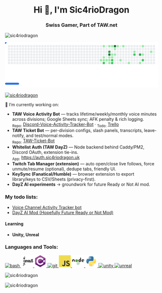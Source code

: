<h1 align="center">Hi 👋, I'm Sic4rioDragon</h1>
<h3 align="center">Swiss Gamer, Part of TAW.net</h3>

<!-- Profile views -->
<p align="left">
  <img src="https://komarev.com/ghpvc/?username=sic4riodragon&label=Profile%20views&color=0e75b6&style=flat" alt="sic4riodragon" />
</p>

<p align="center">
  <picture>
    <source media="(prefers-color-scheme: dark)"  srcset="images/breakout-dark.svg" />
    <source media="(prefers-color-scheme: light)" srcset="images/breakout-light.svg" />
    <img alt="Breakout powered by my GitHub contributions" src="images/breakout-light.svg" />
  </picture>
</p>

<!-- Trophies -->
<p align="left">
  <a href="https://github.com/ryo-ma/github-profile-trophy">
    <img src="https://github-profile-trophy.vercel.app/?username=sic4riodragon" alt="sic4riodragon" />
  </a>
</p>

🔭 I’m currently working on:
-  **TAW Voice Activity Bot** — tracks lifetime/weekly/monthly voice minutes across divisions; Google Sheets sync; AFK penalty & rich logging.  
   <sub>Repo:</sub> [Discord-Voice-Activity-Tracker-Bot](https://github.com/Sic4rioDragon/Discord-Voice-Activity-Tracker-Bot) · <sub>Todo:</sub> [Trello](https://trello.com/b/HLqgkjHm/taw-activity-bot)
-  **TAW Ticket Bot** — per-division configs, slash panels, transcripts, leave-notify, and test/normal modes.  
   <sub>Repo:</sub> [TAW-Ticket-Bot](https://github.com/Sic4rioDragon/TAW-Ticket-Bot)
-  **Whitelist Auth (TAW DayZ)** — Node backend behind Caddy/PM2, Discord OAuth, extension tie-ins.  
   <sub>App:</sub> https://auth.sic4riodragon.uk
-  **Twitch Tab Manager (extension)** — auto open/close live follows, force unmute/resume (optional), dedupe tabs, friendly UI.
-  **KeySync (Fanatical/Humble)** — browser extension to export library/keys to CSV/Sheets (privacy-first).
-  **DayZ AI experiments** → groundwork for future Ready or Not AI mod.

### My todo lists:
- [Voice Channel Activity Tracker bot](https://trello.com/b/HLqgkjHm/taw-activity-bot)
- [DayZ AI Mod (Hopefully Future Ready or Not Mod)](https://trello.com/b/ZaF0qdTl/sic4rioai)

#### Learning
- **Unity, Unreal**

<h3 align="left">Languages and Tools:</h3>
<p align="left">
  <a href="https://www.gnu.org/software/bash/" target="_blank" rel="noreferrer">
    <img src="https://www.vectorlogo.zone/logos/gnu_bash/gnu_bash-icon.svg" alt="bash" width="40" height="40"/>
  </a>
  <a href="https://canvasjs.com" target="_blank" rel="noreferrer">
    <img src="https://raw.githubusercontent.com/Hardik0307/Hardik0307/master/assets/canvasjs-charts.svg" alt="canvasjs" width="40" height="40"/>
  </a>
  <a href="https://www.w3schools.com/cs/" target="_blank" rel="noreferrer">
    <img src="https://raw.githubusercontent.com/devicons/devicon/master/icons/csharp/csharp-original.svg" alt="csharp" width="40" height="40"/>
  </a>
  <a href="https://git-scm.com/" target="_blank" rel="noreferrer">
    <img src="https://www.vectorlogo.zone/logos/git-scm/git-scm-icon.svg" alt="git" width="40" height="40"/>
  </a>
  <a href="https://developer.mozilla.org/en-US/docs/Web/JavaScript" target="_blank" rel="noreferrer">
    <img src="https://raw.githubusercontent.com/devicons/devicon/master/icons/javascript/javascript-original.svg" alt="javascript" width="40" height="40"/>
  </a>
  <a href="https://nodejs.org" target="_blank" rel="noreferrer">
    <img src="https://raw.githubusercontent.com/devicons/devicon/master/icons/nodejs/nodejs-original-wordmark.svg" alt="nodejs" width="40" height="40"/>
  </a>
  <a href="https://www.python.org" target="_blank" rel="noreferrer">
    <img src="https://raw.githubusercontent.com/devicons/devicon/master/icons/python/python-original.svg" alt="python" width="40" height="40"/>
  </a>
  <a href="https://unity.com/" target="_blank" rel="noreferrer">
    <img src="https://www.vectorlogo.zone/logos/unity3d/unity3d-icon.svg" alt="unity" width="40" height="40"/>
  </a>
  <a href="https://unrealengine.com/" target="_blank" rel="noreferrer">
    <img src="https://raw.githubusercontent.com/kenangundogan/fontisto/036b7eca71aab1bef8e6a0518f7329f13ed62f6b/icons/svg/brand/unreal-engine.svg" alt="unreal" width="40" height="40"/>
  </a>
</p>

<!-- Stats -->
<p>
  <img align="center" src="https://github-readme-stats.vercel.app/api?username=sic4riodragon&show_icons=true&locale=en" alt="sic4riodragon" />
</p>

<!-- Streak -->
<p>
  <img align="center" src="https://github-readme-streak-stats.herokuapp.com/?user=sic4riodragon&" alt="sic4riodragon" />
</p>
